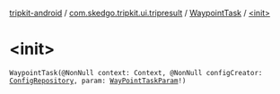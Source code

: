 [tripkit-android](../../index.md) / [com.skedgo.tripkit.ui.tripresult](../index.md) / [WaypointTask](index.md) / [&lt;init&gt;](./-init-.md)

# &lt;init&gt;

`WaypointTask(@NonNull context: Context, @NonNull configCreator: `[`ConfigRepository`](../../com.skedgo.tripkit.agenda/-config-repository/index.md)`, param: `[`WayPointTaskParam`](../-way-point-task-param/index.md)`!)`